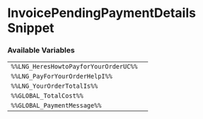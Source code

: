 # InvoicePendingPaymentDetails Snippet

### Available Variables
|||
|---|---|
| `%%LNG_HeresHowtoPayforYourOrderUC%%` |
| `%%LNG_PayForYourOrderHelpI%%` |
| `%%LNG_YourOrderTotalIs%%` |
| `%%GLOBAL_TotalCost%%` |
| `%%GLOBAL_PaymentMessage%%` |
